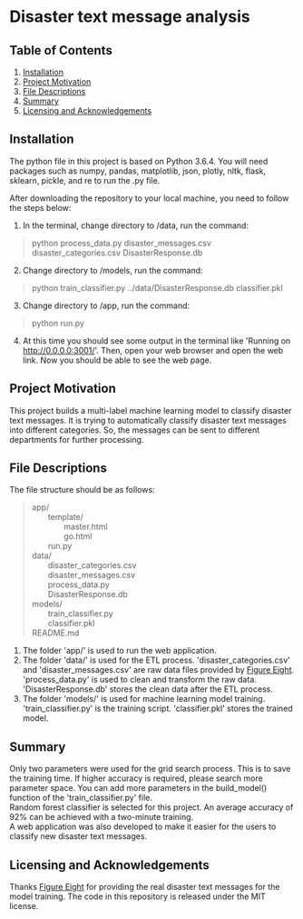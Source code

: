 # Disaster text message analysis

## Table of Contents

1. [Installation](#installation)
2. [Project Motivation](#motivation)
3. [File Descriptions](#file)
4. [Summary](#summary)
5. [Licensing and Acknowledgements](#licensing)

## Installation <a name="installation"></a>
The python file in this project is based on Python 3.6.4. You will need packages such as numpy, pandas, matplotlib, json, plotly, nltk, flask, sklearn, pickle, and re to run the .py file. 

After downloading the repository to your local machine, you  need to follow the steps below:
1. In the terminal, change directory to /data, run the command:
> python process_data.py disaster_messages.csv disaster_categories.csv DisasterResponse.db  

2. Change directory to /models, run the command:  
> python train_classifier.py ../data/DisasterResponse.db classifier.pkl  

3. Change directory to /app, run the command:  
> python run.py

4. At this time you should see some output in the terminal like 'Running on http://0.0.0.0:3001/'. Then, open your web browser and open the web link. Now you should be able to see the web page.



## Project Motivation <a name="motivation"></a>
This project builds a multi-label machine learning model to classify disaster text messages. It is trying to automatically classify disaster text messages into different categories. So, the messages can be sent to different departments for further processing. 

## File Descriptions <a name="file"></a>
The file structure should be as follows:
> app/  
&emsp;&emsp;template/  
&emsp;&emsp;&emsp;&emsp;master.html  
&emsp;&emsp;&emsp;&emsp;go.html  
&emsp;&emsp;run.py  
data/  
&emsp;&emsp;disaster_categories.csv  
&emsp;&emsp;disaster_messages.csv  
&emsp;&emsp;process_data.py  
&emsp;&emsp;DisasterResponse.db  
models/  
&emsp;&emsp;train_classifier.py  
&emsp;&emsp;classifier.pkl  
README.md  

1. The folder 'app/' is used to run the web application.
2. The folder 'data/' is used for the ETL process. 'disaster_categories.csv' and 'disaster_messages.csv' are raw data files provided by [Figure Eight](https://www.figure-eight.com/). 'process_data.py' is used to clean and transform the raw data. 'DisasterResponse.db' stores the clean data after the ETL process.
3. The folder 'models/' is used for machine learning model training. 'train_classifier.py' is the training script. 'classifier.pkl' stores the trained model.  

## Summary <a name="summary"></a>

Only two parameters were used for the grid search process. This is to save the training time. If higher accuracy is required, please search more parameter space. You can add more parameters in the build_model() function of the 'train_classifier.py' file. <br>
Random forest classifier is selected for this project. An average accuracy of 92% can be achieved with a two-minute training. <br>
A web application was also developed to make it easier for the users to classify new disaster text messages.


## Licensing and Acknowledgements <a name="Licensing"></a>
Thanks [Figure Eight](https://www.figure-eight.com/) for providing the real disaster text messages for the model training. The code in this repository is released under the MIT license. 

